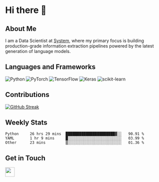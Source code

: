 # Hi there 👋

## About Me
I am a Data Scientist at [System](https://www.system.com), where my primary focus is building production-grade information extraction pipelines powered by the latest generation of language models.

## Languages and Frameworks
![Python](https://img.shields.io/badge/python-3670A0?style=for-the-badge&logo=python&logoColor=ffdd54)
![PyTorch](https://img.shields.io/badge/PyTorch-%23EE4C2C.svg?style=for-the-badge&logo=PyTorch&logoColor=white)
![TensorFlow](https://img.shields.io/badge/TensorFlow-%23FF6F00.svg?style=for-the-badge&logo=TensorFlow&logoColor=white)
![Keras](https://img.shields.io/badge/Keras-%23D00000.svg?style=for-the-badge&logo=Keras&logoColor=white)
![scikit-learn](https://img.shields.io/badge/scikit--learn-%23F7931E.svg?style=for-the-badge&logo=scikit-learn&logoColor=white)


## Contributions
[![GitHub Streak](https://streak-stats.demolab.com/?user=naingthet&theme=dark)](https://git.io/streak-stats)


## Weekly Stats
<!--START_SECTION:waka-->

```text
Python     26 hrs 29 mins  ██████████████████████▓░░   90.91 %
YAML       1 hr 9 mins     █░░░░░░░░░░░░░░░░░░░░░░░░   03.99 %
Other      23 mins         ▒░░░░░░░░░░░░░░░░░░░░░░░░   01.36 %
```

<!--END_SECTION:waka-->

## Get in Touch
<p align='left'>
<!-- <a href="https://naingthet.github.io/"><img height="30" src="https://img.shields.io/badge/Portfolio-%230077B5.svg?style=for-the-badge&logoColor=white"></a>&nbsp;&nbsp; -->
<a href="https://www.linkedin.com/in/thet-naing/"><img height="30" src="https://img.shields.io/badge/linkedin-%230077B5.svg?style=for-the-badge&logo=linkedin&logoColor=white"></a>&nbsp;&nbsp;
</p>
